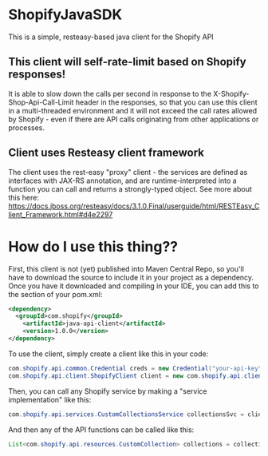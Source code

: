 # ShopifyJavaSDK
This is a simple, resteasy-based java client for the Shopify API

## This client will self-rate-limit based on Shopify responses!
It is able to slow down the calls per second in response to the X-Shopify-Shop-Api-Call-Limit header in the responses, so that you can use this client in a multi-threaded environment and it will not exceed the call rates allowed by Shopify - even if there are API calls originating from other applications or processes.

## Client uses Resteasy client framework
The client uses the rest-easy "proxy" client - the services are defined as interfaces with JAX-RS annotation, and are runtime-interpreted into a function you can call and returns a strongly-typed object.  See more about this here: https://docs.jboss.org/resteasy/docs/3.1.0.Final/userguide/html/RESTEasy_Client_Framework.html#d4e2297

# How do I use this thing??
First, this client is not (yet) published into Maven Central Repo, so you'll have to download the source to include it in your project as a dependency.  Once you have it downloaded and compiling in your IDE, you can add this to the <dependencies> section of your pom.xml:
```xml
<dependency>
  <groupId>com.shopify</groupId>
	<artifactId>java-api-client</artifactId>
	<version>1.0.0</version>
</dependency>
```
To use the client, simply create a client like this in your code:
```java
com.shopify.api.common.Credential creds = new Credential("your-api-key", "your-shared-secret", "your-shopname", "your-password");
com.shopify.api.client.ShopifyClient client = new com.shopify.api.client.ShopifyClient(creds);
```
Then, you can call any Shopify service by making a "service implementation" like this:
```java
com.shopify.api.services.CustomCollectionsService collectionsSvc = client.constructInterface(CustomCollectionsService.class);
```
And then any of the API functions can be called like this:
```java
List<com.shopify.api.resources.CustomCollection> collections = collectionsSvc.getCustomCollections();
```
